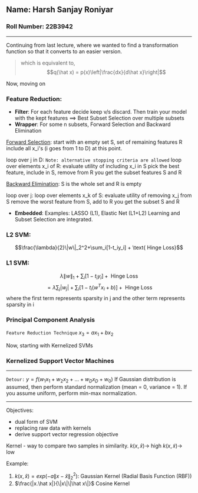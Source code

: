 ## Name: Harsh Sanjay Roniyar
### Roll Number: 22B3942
---
Continuing from last lecture, where we wanted to find a transformation function so that it converts to an easier version.

> which is equivalent to, $$q(\hat x) = p(x)\left|\frac{dx}{d\hat x}\right|$$

Now, moving on

### Feature Reduction:

- **Filter**: For each feature decide keep v/s discard. Then train your model with the kept features $\implies$ Best Subset Selection over multiple subsets
- **Wrapper**: For some n subsets, Forward Selection and Backward Elimination

<u>Forward Selection</u>:
start with an empty set S, set of remaining features R include all x_i's (i goes from 1 to D) at this point.

loop over j in D: `Note: alternative stopping criteria are allowed`
	loop over elements x_i of R:
		evaluate utility of including x_i in S
	pick the best feature, include in S, remove from R
you get the subset features S and R

<u>Backward Elimination</u>:
S is the whole set and R is empty

loop over j:
	loop over elements x_k of S:
		evaluate utility of removing x_j from S
	remove the worst feature from S, add to R
you get the subset S and R

- **Embedded**: 
Examples: LASSO (L1), Elastic Net (L1+L2)
Learning and Subset Selection are integrated.
### L2 SVM:
$$\frac{\lambda}{2}\|w\|_2^2+\sum_i[1-t_iy_i] + \text{ Hinge Loss}$$
### L1 SVM:
$${\lambda}\|w\|_1+\sum_i[1-t_iy_i] + \text{ Hinge Loss}$$$$= {\lambda}\sum_j|w_j|+\sum_i[1-t_i(w^Tx_i+b)] + \text{ Hinge Loss}$$where the first term represents sparsity in j and the other term represents sparsity in i

### Principal Component Analysis 

`Feature Reduction Technique`
$x_3 = ax_1+bx_2$

Now, starting with Kernelized SVMs

### Kernelized Support Vector Machines
---
`Detour:`
$y=f(w_1x_1+w_2x_2+\ldots+w_Dx_D+w_0)$
If Gaussian distribution is assumed, then perform standard normalization (mean = 0, variance = 1).
If you assume uniform, perform min-max normalization.

---
Objectives:
- dual form of SVM
- replacing raw data with kernels
- derive support vector regression objective

Kernel - way to compare two samples in similarity.
$k(x, \hat x) \rightarrow$ high
$k(x, \tilde x) \rightarrow$ low

Example: 
1. $k(x, \hat x) = exp(-a\|x - \hat x\|_2^2)$: Gaussian Kernel (Radial Basis Function (RBF))
2. $\frac{|x.\hat x|}{\|x\|\|\hat x\|}$ Cosine Kernel





